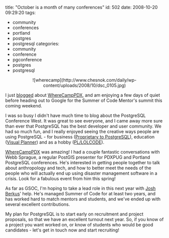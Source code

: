 title: "October is a month of many conferences"
id: 502
date: 2008-10-20 09:29:20
tags: 
- community
- conferences
- portland
- postgres
- postgresql
categories: 
- community
- conference
- pgconference
- postgres
- postgresql

<center>![wherecamp](http://www.chesnok.com/daily/wp-content/uploads/2008/10/dsc_0105.jpg)</center>

I just [blogged](http://blog.endpoint.com/2008/10/wherecamppdx-conference-report.html) about [WhereCampPDX](http://www.wherecamppdx.org/), and am enjoying a few days of quiet before heading out to Google for the Summer of Code Mentor's summit this coming weekend. 

I was so busy I didn't have much time to blog about the PostgreSQL Conference West. It was great to see everyone, and I came away more sure than ever that PostgreSQL has the best developer and user community. We had so much fun, and I really enjoyed seeing the creative ways people are using PostgreSQL - for business ([Proprietary to PostgreSQL](http://www.dbahumor.com/P2P/)), education ([Visual Planner](http://cs.pdx.edu/~raneyt/gsoc)) and as a hobby ([PL/LOLCODE](http://eggyknap.blogspot.com/2008/10/pllolcode-howto.html)). 

[WhereCampPDX](http://www.wherecamppdx.org) was amazing!  I had a couple fantastic conversations with Webb Sprague, a regular PostGIS presenter for PDXPUG and Portland PostgreSQL conferences.  He's interested in getting people together to talk about anthropology and tech, and how to better meet the needs of the people who will actually end up using disaster management software in a crisis. Look for a fabulous event from him this spring!

As far as GSOC, I'm hoping to take a lead role in this next year with [Josh Berkus](http://it.toolbox.com/blogs/database-soup)' help.  He's managed Summer of Code for at least two years, and has worked hard to match mentors and students, and we've ended up with several excellent contributions. 

My plan for PostgreSQL is to start early on recruitment and project proposals, so that we have an excellent turnout next year.  So, if you know of a project you want worked on, or know of students who would be good candidates - let's get in touch now and start recruiting!
